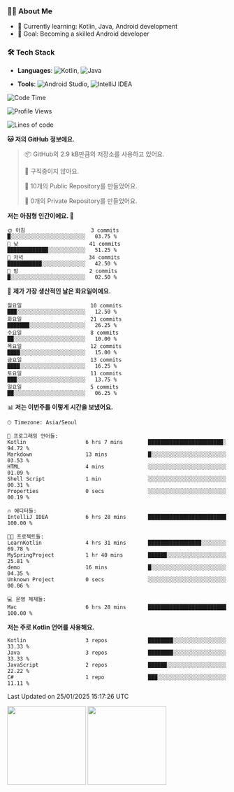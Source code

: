 ### 👨‍💻 About Me
- 🌱 Currently learning: Kotlin, Java, Android development
- 🎯 Goal: Becoming a skilled Android developer

### 🛠 Tech Stack
- **Languages**: ![Kotlin](https://img.shields.io/badge/Kotlin-0095D5?style=flat-square&logo=kotlin&logoColor=white), 
![Java](https://img.shields.io/badge/Java-007396?style=flat-square&logo=coffeescript&logoColor=white)

- **Tools**:
![Android Studio](https://img.shields.io/badge/Android%20Studio-3DDC84?style=flat-square&logo=android-studio&logoColor=white), 
![IntelliJ IDEA](https://img.shields.io/badge/IntelliJ%20IDEA-000000?style=flat-square&logo=intellij-idea&logoColor=white)

<!--START_SECTION:waka-->
![Code Time](http://img.shields.io/badge/Code%20Time-8%20hrs%2045%20mins-blue)

![Profile Views](http://img.shields.io/badge/Profile%20Views-183-blue)

![Lines of code](https://img.shields.io/badge/%EC%A0%80%EB%8A%94%20%EC%97%AC%ED%83%9C%EA%B9%8C%EC%A7%80%20-50.8%20thousand%20%EC%A4%84%EC%9D%98%20%EC%BD%94%EB%93%9C%EB%A5%BC%20%EC%9E%91%EC%84%B1%ED%96%88%EC%96%B4%EC%9A%94.-blue)

**🐱 저의 GitHub 정보에요.** 

> 📦 GitHub의 2.9 kB만큼의 저장소를 사용하고 있어요. 
 > 
> 🚫 구직중이지 않아요.
 > 
> 📜 10개의 Public Repository를 만들었어요. 
 > 
> 🔑 0개의 Private Repository를 만들었어요. 
 > 
**저는 아침형 인간이에요. 🐤** 

```text
🌞 아침                     3 commits           █░░░░░░░░░░░░░░░░░░░░░░░░   03.75 % 
🌆 낮　                     41 commits          █████████████░░░░░░░░░░░░   51.25 % 
🌃 저녁                     34 commits          ███████████░░░░░░░░░░░░░░   42.50 % 
🌙 밤　                     2 commits           █░░░░░░░░░░░░░░░░░░░░░░░░   02.50 % 
```
📅 **제가 가장 생산적인 날은 화요일이에요.** 

```text
월요일                      10 commits          ███░░░░░░░░░░░░░░░░░░░░░░   12.50 % 
화요일                      21 commits          ███████░░░░░░░░░░░░░░░░░░   26.25 % 
수요일                      8 commits           ██░░░░░░░░░░░░░░░░░░░░░░░   10.00 % 
목요일                      12 commits          ████░░░░░░░░░░░░░░░░░░░░░   15.00 % 
금요일                      13 commits          ████░░░░░░░░░░░░░░░░░░░░░   16.25 % 
토요일                      11 commits          ███░░░░░░░░░░░░░░░░░░░░░░   13.75 % 
일요일                      5 commits           ██░░░░░░░░░░░░░░░░░░░░░░░   06.25 % 
```


📊 **저는 이번주를 이렇게 시간을 보냈어요.** 

```text
🕑︎ Timezone: Asia/Seoul

💬 프로그래밍 언어들: 
Kotlin                   6 hrs 7 mins        ████████████████████████░   94.72 % 
Markdown                 13 mins             █░░░░░░░░░░░░░░░░░░░░░░░░   03.53 % 
HTML                     4 mins              ░░░░░░░░░░░░░░░░░░░░░░░░░   01.09 % 
Shell Script             1 min               ░░░░░░░░░░░░░░░░░░░░░░░░░   00.31 % 
Properties               0 secs              ░░░░░░░░░░░░░░░░░░░░░░░░░   00.19 % 

🔥 에디터들: 
IntelliJ IDEA            6 hrs 28 mins       █████████████████████████   100.00 % 

🐱‍💻 프로젝트들: 
LearnKotlin              4 hrs 31 mins       █████████████████░░░░░░░░   69.78 % 
MySpringProject          1 hr 40 mins        ██████░░░░░░░░░░░░░░░░░░░   25.81 % 
demo                     16 mins             █░░░░░░░░░░░░░░░░░░░░░░░░   04.35 % 
Unknown Project          0 secs              ░░░░░░░░░░░░░░░░░░░░░░░░░   00.06 % 

💻 운영 체제들: 
Mac                      6 hrs 28 mins       █████████████████████████   100.00 % 
```

**저는 주로 Kotlin 언어를 사용해요.** 

```text
Kotlin                   3 repos             ████████░░░░░░░░░░░░░░░░░   33.33 % 
Java                     3 repos             ████████░░░░░░░░░░░░░░░░░   33.33 % 
JavaScript               2 repos             ██████░░░░░░░░░░░░░░░░░░░   22.22 % 
C#                       1 repo              ███░░░░░░░░░░░░░░░░░░░░░░   11.11 % 
```




 Last Updated on 25/01/2025 15:17:26 UTC
<!--END_SECTION:waka-->

<p>
  <img height="180em" src="https://github-readme-stats.vercel.app/api?username=JongHyun070105&show_icons=true&include_all_commits=true&bg_color=0d1117&title_color=ffffff&text_color=c9d1d9&icon_color=79ff97">
  <img height="180em" src="https://github-readme-stats.vercel.app/api/top-langs/?username=JongHyun070105&layout=compact&langs_count=4&bg_color=0d1117&title_color=ffffff&text_color=c9d1d9&hide=php">
</p>
